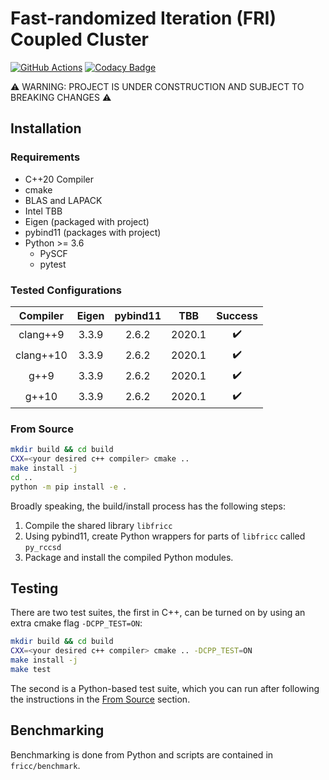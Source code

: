 # Fast-randomized Iteration (FRI) Coupled Cluster
[![GitHub Actions](https://github.com/jamesETsmith/fri-cc/actions/workflows/cmake.yml/badge.svg)](https://github.com/jamesETsmith/fri-cc/actions)
[![Codacy Badge](https://app.codacy.com/project/badge/Grade/6bf6b7d62d3442c89a4e4017e1e6213b)](https://www.codacy.com/gh/jamesETsmith/fri-cc/dashboard?utm_source=github.com&amp;utm_medium=referral&amp;utm_content=jamesETsmith/fri-cc&amp;utm_campaign=Badge_Grade)


:warning: WARNING: PROJECT IS UNDER CONSTRUCTION AND SUBJECT TO BREAKING CHANGES :warning:

## Installation

### Requirements
- C++20 Compiler
- cmake
- BLAS and LAPACK
- Intel TBB
- Eigen (packaged with project)
- pybind11 (packages with project)
- Python >= 3.6
    - PySCF
    - pytest

### Tested Configurations

| Compiler  | Eigen | pybind11 |  TBB   |      Success       |
| :-------: | :---: | :------: | :----: | :----------------: |
| clang++9  | 3.3.9 |  2.6.2   | 2020.1 | :heavy_check_mark: |
| clang++10 | 3.3.9 |  2.6.2   | 2020.1 | :heavy_check_mark: |
|   g++9    | 3.3.9 |  2.6.2   | 2020.1 | :heavy_check_mark: |
|   g++10   | 3.3.9 |  2.6.2   | 2020.1 | :heavy_check_mark: |


### From Source

```bash
mkdir build && cd build
CXX=<your desired c++ compiler> cmake ..
make install -j
cd ..
python -m pip install -e .
```

Broadly speaking, the build/install process has the following steps:

1. Compile the shared library `libfricc`
2. Using pybind11, create Python wrappers for parts of `libfricc` called `py_rccsd`
3. Package and install the compiled Python modules.

## Testing

There are two test suites, the first in C++, can be turned on by using an extra cmake flag `-DCPP_TEST=ON`:

```bash
mkdir build && cd build
CXX=<your desired c++ compiler> cmake .. -DCPP_TEST=ON
make install -j
make test
```

The second is a Python-based test suite, which you can run after following the instructions in the [From Source](#from-source) section.

## Benchmarking
Benchmarking is done from Python and scripts are contained in `fricc/benchmark`.

